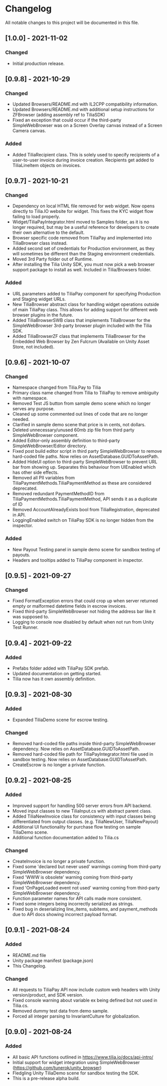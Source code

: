 # Changelog
All notable changes to this project will be documented in this file.

## [1.0.0] - 2021-11-02
### Changed
 - Initial production release.

## [0.9.8] - 2021-10-29
### Changed
 - Updated Browsers/README.md with IL2CPP compatibility information.
 - Updated Browsers/README.md with additional setup instructions for ZFBrowser (adding assembly ref to TiliaSDK)
 - Fixed an exception that could occur if the third-party SimpleWebBrowser was on a Screen Overlay canvas instead of a Screen Camera canvas.

### Added
 - Added TiliaRecipient class. This is solely used to specify recipients of a user-to-user invoice during invoice creation. Recipients get added to TiliaLineItem objects on invoices.

## [0.9.7] - 2021-10-21
### Changed
 - Dependency on local HTML file removed for web widget. Now opens directly to Tilia.IO website for widget. This fixes the KYC widget flow failing to load properly.
 - Widget/TiliaPayIntegrator.html moved to Samples folder, as it is no longer required, but may be a useful reference for developers to create their own alternative to the default.
 - Browser specific code removed from TiliaPay and implemented into TiliaBrowser class instead.
 - Added second set of credentials for Production environment, as they will sometimes be different than the Staging environment credentials.
 - Moved 3rd Party folder out of Runtime.
 - After installing the Tilia Unity SDK, you must now pick a web browser support package to install as well. Included in Tilia/Browsers folder.

### Added
 - URL parameters added to TiliaPay component for specifying Production and Staging widget URLs.
 - New TiliaBrowser abstract class for handling widget operations outside of main TiliaPay class. This allows for adding support for different web browser plugins in the future.
 - Added TiliaBrowserSWB class that implements TiliaBrowser for the SimpleWebBrowser 3rd-party browser plugin included with the Tilia SDK.
 - Added TiliaBrowserZF class that implements TiliaBrowser for the Embedded Web Browser by Zen Fulcrum (Available on Unity Asset Store, not included).

## [0.9.6] - 2021-10-07
### Changed
 - Namespace changed from Tilia.Pay to Tilia
 - Primary class name changed from Tilia to TiliaPay to remove ambiguity with namespace.
 - Removed Test JS button from sample demo scene which no longer serves any purpose.
 - Cleaned up some commented out lines of code that are no longer needed.
 - Clarified in sample demo scene that price is in cents, not dollars.
 - Deleted unnecessary/unused 60mb zip file from third party SimpleWebBrowser component.
 - Added Editor-only assembly definition to third-party SimpleWebBrowser/Editor directory.
 - Fixed post build editor script in third party SimpleWebBrowser to remove hard-coded file paths. Now relies on AssetDatabase.GUIDToAssetPath.
 - Added HideUI option to third-party SimpleWebBrowser to prevent URL bar from showing up. Separates this behaviour from UIEnabled which has other side effects.
 - Removed all PII variables from TiliaPaymentMethods.TiliaPaymentMethod as these are considered deprecated.
 - Removed redundant PaymentMethodID from TiliaPaymentMethods.TiliaPaymentMethod, API sends it as a duplicate of ID
 - Removed AccountAlreadyExists bool from TiliaRegistration, deprecated in API.
 - LoggingEnabled switch on TiliaPay SDK is no longer hidden from the inspector.

### Added
 - New Payout Testing panel in sample demo scene for sandbox testing of payouts.
 - Headers and tooltips added to TiliaPay component in inspector.

## [0.9.5] - 2021-09-27
### Changed
 - Fixed FormatException errors that could crop up when server returned empty or malformed datetime fields in escrow invoices.
 - Fixed third-party SimpleWebBrowser not hiding the address bar like it was supposed to.
 - Logging to console now disabled by default when not run from Unity Test Runner.

## [0.9.4] - 2021-09-22
### Added
 - Prefabs folder added with TiliaPay SDK prefab.
 - Updated documentation on getting started.
 - Tilia now has it own assembly definition.

## [0.9.3] - 2021-08-30
### Added
 - Expanded TiliaDemo scene for escrow testing.

### Changed
 - Removed hard-coded file paths inside third-party SimpleWebBrowser dependency. Now relies on AssetDatabase.GUIDToAssetPath.
 - Removed hard-coded file path for TiliaPayIntegrator.html file used in sandbox testing. Now relies on AssetDatabase.GUIDToAssetPath.
 - CreateEscrow is no longer a private function.

## [0.9.2] - 2021-08-25
### Added
 - Improved support for handling 500 server errors from API backend.
 - Moved input classes to new TiliaInput.cs with abstract parent class.
 - Added TiliaNewInvoice class for consistency with input classes being differentiated from output classes. (e.g. TiliaNewUser, TiliaNewPayout)
 - Additional UI functionality for purchase flow testing on sample TiliaDemo scene.
 - Additional function documentation added to Tilia.cs

### Changed
 - CreateInvoice is no longer a private function.
 - Fixed some 'declared but never used' warnings coming from third-party SimpleWebBrowser dependency.
 - Fixed 'WWW is obsolete' warning coming from third-party SimpleWebBrowser dependency.
 - Fixed 'OnPageLoaded event not used' warning coming from third-party SimpleWebBrowser dependency.
 - Function parameter names for API calls made more consistent.
 - Fixed some integers being incorrectly serialized as strings.
 - Fixed bug in deserializing line_items, subitems, and payment_methods due to API docs showing incorrect payload format.

## [0.9.1] - 2021-08-24
### Added
- README.md file
- Unity package manifest (package.json)
- This Changelog.

### Changed
 - All requests to TiliaPay API now include custom web headers with Unity version/product, and SDK version.
 - Fixed console warning about variable ex being defined but not used in Tilia.cs.
 - Removed dummy test data from demo sample.
 - Forced all integer parsing to InvariantCulture for globalization.

## [0.9.0] - 2021-08-24
### Added
 - All basic API functions outlined in https://www.tilia.io/docs/api-intro/
 - Initial support for widget integration using SimpleWebBrowser (https://github.com/tunerok/unity_browser)
 - Fledgling Unity TiliaDemo scene for sandbox testing the SDK.
 - This is a pre-release alpha build.
